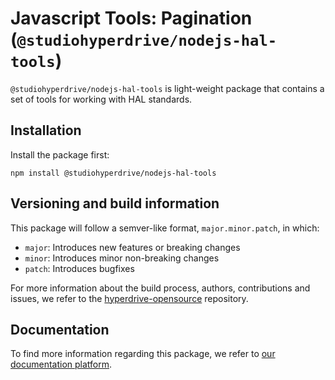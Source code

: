 # Javascript Tools: Pagination (`@studiohyperdrive/nodejs-hal-tools`)

`@studiohyperdrive/nodejs-hal-tools` is light-weight package that contains a set of tools for working with HAL standards.

## Installation

Install the package first:

```shell
npm install @studiohyperdrive/nodejs-hal-tools
```

## Versioning and build information

This package will follow a semver-like format, `major.minor.patch`, in which:

- `major`: Introduces new features or breaking changes
- `minor`: Introduces minor non-breaking changes
- `patch`: Introduces bugfixes

For more information about the build process, authors, contributions and issues, we refer to the [hyperdrive-opensource](https://github.com/studiohyperdrive/hyperdrive-opensource) repository.

## Documentation

To find more information regarding this package, we refer to [our documentation platform](https://open-source.studiohyperdrive.be/docs/angular/page/introduction).
